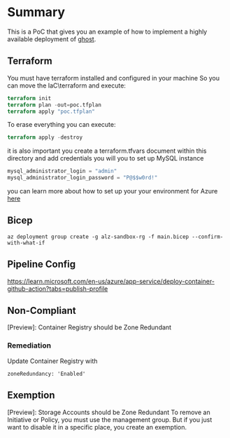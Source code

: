 # Summary
This is a PoC that gives you an example of how to implement a highly available deployment of [ghost](https://ghost.org/docs/).

## Terraform
You must have terraform installed and configured in your machine
So you can move the IaC\terraform and execute:

```terraform
terraform init
terraform plan -out=poc.tfplan
terraform apply "poc.tfplan"
```

To erase everything you can execute:
```terraform
terraform apply -destroy
```

it is also important you create a terraform.tfvars document within this directory and add credentials you will you to set up MySQL instance

```terraform
mysql_administrator_login = "admin"
mysql_administrator_login_password = "P@$$w0rd!"
```

you can learn more about how to set up your your environment for Azure [here](https://registry.terraform.io/providers/hashicorp/azurerm/latest/docs/guides/service_principal_client_certificate)

## Bicep

```bicep
az deployment group create -g alz-sandbox-rg -f main.bicep --confirm-with-what-if
```

## Pipeline Config
https://learn.microsoft.com/en-us/azure/app-service/deploy-container-github-action?tabs=publish-profile

## Non-Compliant
[Preview]: Container Registry should be Zone Redundant

### Remediation
Update Container Registry with
```bicep
zoneRedundancy: 'Enabled' 
```

## Exemption
[Preview]: Storage Accounts should be Zone Redundant
To remove an Initiative or Policy, you must use the management group. But if you just want to disable it in a specific place, you create an exemption.
